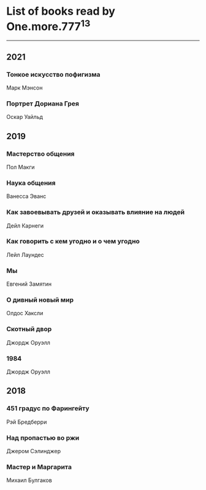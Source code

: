 # List of books read by One.more.777<sup>13</sup>
---

## 2021

### Тонкое искусство пофигизма
Марк Мэнсон


### Портрет Дориана Грея
Оскар Уайльд



## 2019

### Мастерство общения
Пол Макги


### Наука общения
Ванесса Эванс


### Как завоевывать друзей и оказывать влияние на людей
Дейл Карнеги


### Как говорить с кем угодно и о чем угодно
Лейл Лаундес


### Мы
Евгений Замятин


### О дивный новый мир
Олдос Хаксли


### Скотный двор
Джордж Оруэлл


### 1984
Джордж Оруэлл



## 2018

### 451 градус по Фарингейту
Рэй Бредберри


### Над пропастью во ржи
Джером Сэлинджер


### Мастер и Маргарита
Михаил Булгаков



